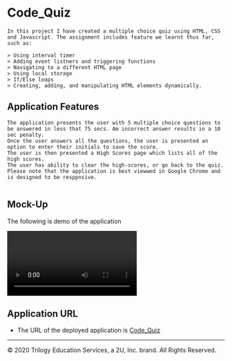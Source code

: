 # Code_Quiz

```
In this project I have created a multiple choice quiz using HTML, CSS and Javascript. The assignment includes feature we learnt thus far, such as:

> Using interval timer
> Adding event listners and triggering functions 
> Navigating to a different HTML page
> Using local storage
> If/Else loops
> Creating, adding, and manipulating HTML elements dynamically.

```

## Application Features

```
The application presents the user with 5 multiple choice questions to be answered in less that 75 secs. Am incorrect answer results in a 10 sec penalty. 
Once the user answers all the questions, the user is presented an option to enter their initials to save the score. 
The user is then presented a High Scores page which lists all of the high scores.
The user has ability to clear the high-scores, or go back to the quiz. 
Please note that the application is best viewwed in Google Chrome and is designed to be resppnsive. 


```
## Mock-Up

The following is demo of the application

![Demo](https://github.com/asheth22/Code_Quiz/blob/main/assets/Code_Quiz_demo.mp4)


## Application URL

* The URL of the deployed application is [Code_Quiz]( https://github.com/asheth22/Code_Quiz/blob/main/assets/Code_Quiz_demo.mp4)

- - -
© 2020 Trilogy Education Services, a 2U, Inc. brand. All Rights Reserved.